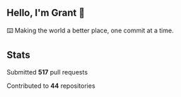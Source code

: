 ## Hello, I'm Grant 👋

⌨️  Making the world a better place, one commit at a time.


## Stats

Submitted **517** pull requests

Contributed to **44** repositories

